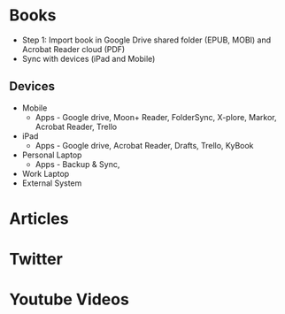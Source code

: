 
# Books

 - Step 1: Import book in Google Drive shared folder (EPUB, MOBI) and Acrobat Reader cloud (PDF)
 - Sync with devices (iPad and Mobile)

## Devices 
- Mobile
	- Apps - Google drive, Moon+ Reader, FolderSync, X-plore, Markor, Acrobat Reader, Trello
- iPad
	- Apps - Google drive, Acrobat Reader, Drafts, Trello, KyBook
- Personal Laptop
	- Apps - Backup & Sync, 
- Work Laptop
- External System

# Articles

# Twitter

# Youtube Videos

<!--stackedit_data:
eyJoaXN0b3J5IjpbLTIwMTg4NTc2OTMsLTU5Mjk4NzU5MywtMj
AyODYyNjM5MSwxNjYwMDY5NzQzXX0=
-->